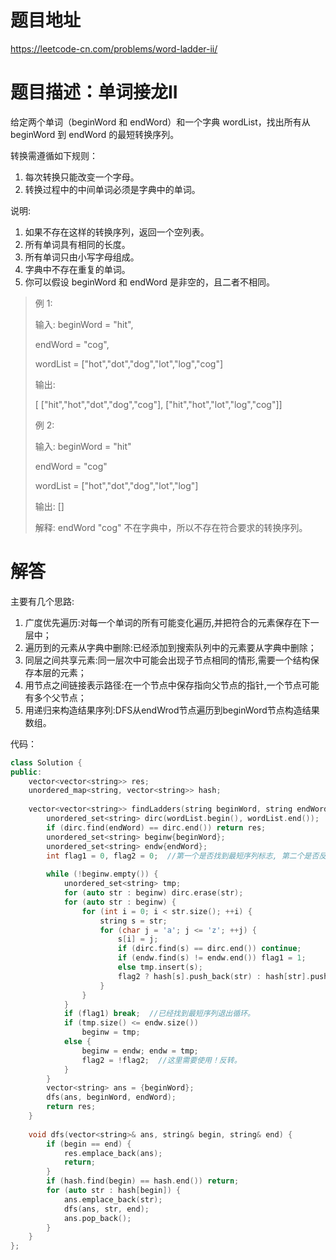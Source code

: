 # 题目地址

https://leetcode-cn.com/problems/word-ladder-ii/

# 题目描述：单词接龙II
给定两个单词（beginWord 和 endWord）和一个字典 wordList，找出所有从 beginWord 到 endWord 的最短转换序列。

转换需遵循如下规则：
1. 每次转换只能改变一个字母。
2. 转换过程中的中间单词必须是字典中的单词。

说明:
1. 如果不存在这样的转换序列，返回一个空列表。
2. 所有单词具有相同的长度。
3. 所有单词只由小写字母组成。
4. 字典中不存在重复的单词。
5. 你可以假设 beginWord 和 endWord 是非空的，且二者不相同。

>例 1:
>
>输入:
>beginWord = "hit",
>
>endWord = "cog",
>
>wordList = ["hot","dot","dog","lot","log","cog"]
>
>输出:
>
>[  ["hit","hot","dot","dog","cog"],  ["hit","hot","lot","log","cog"]]
>
>例 2:
>
>输入:
>beginWord = "hit"
>
>endWord = "cog"
>
>wordList = ["hot","dot","dog","lot","log"]
>
>输出: []
>
>解释: endWord "cog" 不在字典中，所以不存在符合要求的转换序列。




# 解答
主要有几个思路:
1. 广度优先遍历:对每一个单词的所有可能变化遍历,并把符合的元素保存在下一层中；
2. 遍历到的元素从字典中删除:已经添加到搜索队列中的元素要从字典中删除；
3. 同层之间共享元素:同一层次中可能会出现子节点相同的情形,需要一个结构保存本层的元素；
4. 用节点之间链接表示路径:在一个节点中保存指向父节点的指针,一个节点可能有多个父节点；
5. 用递归来构造结果序列:DFS从endWrod节点遍历到beginWord节点构造结果数组。

代码：
```cpp
class Solution {
public:
    vector<vector<string>> res;
    unordered_map<string, vector<string>> hash;
    
    vector<vector<string>> findLadders(string beginWord, string endWord, vector<string>& wordList) {
        unordered_set<string> dirc(wordList.begin(), wordList.end());
        if (dirc.find(endWord) == dirc.end()) return res;
        unordered_set<string> beginw{beginWord};
        unordered_set<string> endw{endWord};
        int flag1 = 0, flag2 = 0;  //第一个是否找到最短序列标志, 第二个是否反转标志。
        
        while (!beginw.empty()) {
            unordered_set<string> tmp;
            for (auto str : beginw) dirc.erase(str);
            for (auto str : beginw) {
                for (int i = 0; i < str.size(); ++i) {
                    string s = str;
                    for (char j = 'a'; j <= 'z'; ++j) {
                        s[i] = j;
                        if (dirc.find(s) == dirc.end()) continue;
                        if (endw.find(s) != endw.end()) flag1 = 1;
                        else tmp.insert(s);
                        flag2 ? hash[s].push_back(str) : hash[str].push_back(s);
                    } 
                }
            }
            if (flag1) break;  //已经找到最短序列退出循环。
            if (tmp.size() <= endw.size()) 
                beginw = tmp;
            else {
                beginw = endw; endw = tmp; 
                flag2 = !flag2;  //这里需要使用！反转。
            }
        }
        vector<string> ans = {beginWord};
        dfs(ans, beginWord, endWord);
        return res;
    }
    
    void dfs(vector<string>& ans, string& begin, string& end) {
        if (begin == end) {
            res.emplace_back(ans);
            return;
        }
        if (hash.find(begin) == hash.end()) return;
        for (auto str : hash[begin]) {
            ans.emplace_back(str);
            dfs(ans, str, end);
            ans.pop_back();
        }
    }
};

```
